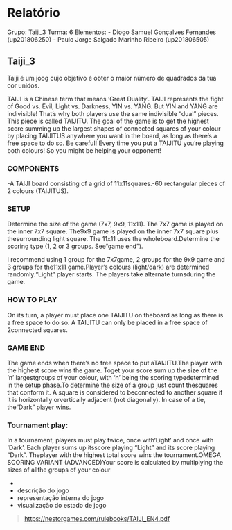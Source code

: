 # Relatório

Grupo: Taiji_3
Turma: 6
Elementos:
    - Diogo Samuel Gonçalves Fernandes (up201806250)
    - Paulo Jorge Salgado Marinho Ribeiro (up201806505)

## Taiji_3

Taiji é um joog cujo objetivo é obter o maior número de quadrados da tua cor unidos.

TAIJI is a Chinese term that means ‘Great Duality’. TAIJI represents the fight of Good vs. Evil, Light vs. Darkness, YIN vs. YANG. But YIN and YANG are indivisible! That’s why both players use the same indivisible “dual” pieces. This piece is called TAIJITU. The goal of the game is to get the highest score summing up the largest shapes of connected squares of your colour by placing TAIJITUS anywhere you want in the board, as long as there’s a free space to do so. Be careful! Every time you put a TAIJITU you’re playing both colours! So you might be helping your opponent!

### COMPONENTS
-A  TAIJI  board   consisting   of   a   grid   of   11x11squares.-60 rectangular pieces of 2 colours (TAIJITUS).

### SETUP
Determine the size of the game (7x7, 9x9, 11x11).
The 7x7 game is played on the inner 7x7 square. 
The9x9 game is played on the inner 7x7 square plus thesurrounding  light square. 
The 11x11 uses the  wholeboard.Determine the scoring type (1, 2 or 3 groups. See“game end”). 

I recommend using 1 group for the 7x7game, 2 groups for the 9x9 game and 3 groups for the11x11 game.Player’s colours (light/dark) are determined randomly.“Light” player starts. The players take alternate turnsduring the game.

### HOW TO PLAY

On its turn, a player must place one TAIJITU on theboard as long as there is a free space to do so. A TAIJITU   can   only   be   placed   in   a   free   space   of   2connected squares.

### GAME END
The game ends when there’s no free space to put aTAIJITU.The player with the highest score wins the game. Toget   your   score   sum   up   the   size   of   the  ‘n’ largestgroups  of your colour, with ‘n’ being the scoring typedetermined in the setup phase.To   determine   the   size   of   a   group   just   count   thesquares that conform it. A square is considered to beconnected   to   another   square   if   it   is   horizontally   orvertically adjacent (not diagonally). In case of a tie, the“Dark” player wins.

### Tournament play:
In a tournament, players must play twice, once with‘Light’ and once with ‘Dark’. Each player sums up itsscore playing “Light” and its score playing “Dark”. Theplayer with the highest total score wins the tournament.OMEGA SCORING VARIANT (ADVANCED)Your score is calculated by multiplying the sizes of allthe groups of your colour

- 
- descrição do jogo
- representação interna do jogo
- visualização do estado de jogo

> https://nestorgames.com/rulebooks/TAIJI_EN4.pdf